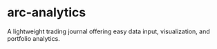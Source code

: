 # arc-analytics
A lightweight trading journal offering easy data input, visualization, and portfolio analytics.
